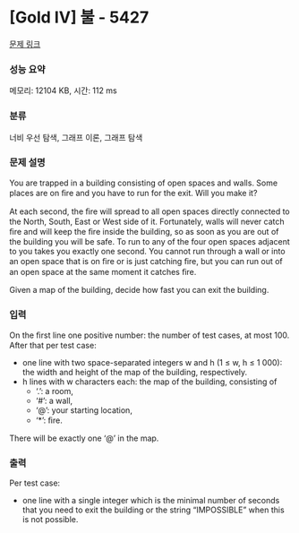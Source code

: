 # [Gold IV] 불 - 5427 

[문제 링크](https://www.acmicpc.net/problem/5427) 

### 성능 요약

메모리: 12104 KB, 시간: 112 ms

### 분류

너비 우선 탐색, 그래프 이론, 그래프 탐색

### 문제 설명

<p>You are trapped in a building consisting of open spaces and walls. Some places are on ﬁre and you have to run for the exit. Will you make it?</p>

<p>At each second, the ﬁre will spread to all open spaces directly connected to the North, South, East or West side of it. Fortunately, walls will never catch ﬁre and will keep the ﬁre inside the building, so as soon as you are out of the building you will be safe. To run to any of the four open spaces adjacent to you takes you exactly one second. You cannot run through a wall or into an open space that is on ﬁre or is just catching ﬁre, but you can run out of an open space at the same moment it catches ﬁre.</p>

<p>Given a map of the building, decide how fast you can exit the building.</p>

### 입력 

 <p>On the ﬁrst line one positive number: the number of test cases, at most 100. After that per test case:</p>

<ul>
	<li>one line with two space-separated integers w and h (1 ≤ w, h ≤ 1 000): the width and height of the map of the building, respectively.</li>
	<li>h lines with w characters each: the map of the building, consisting of
	<ul>
		<li>‘.’: a room,</li>
		<li>‘#’: a wall,</li>
		<li>‘@’: your starting location,</li>
		<li>‘*’: ﬁre.</li>
	</ul>
	</li>
</ul>

<p>There will be exactly one ‘@’ in the map.</p>

### 출력 

 <p>Per test case:</p>

<ul>
	<li>one line with a single integer which is the minimal number of seconds that you need to exit the building or the string “IMPOSSIBLE” when this is not possible.</li>
</ul>

